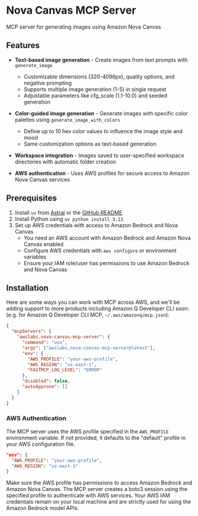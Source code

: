# Nova Canvas MCP Server

MCP server for generating images using Amazon Nova Canvas

## Features

- **Text-based image generation** - Create images from text prompts with `generate_image`
  - Customizable dimensions (320-4096px), quality options, and negative prompting
  - Supports multiple image generation (1-5) in single request
  - Adjustable parameters like cfg_scale (1.1-10.0) and seeded generation

- **Color-guided image generation** - Generate images with specific color palettes using `generate_image_with_colors`
  - Define up to 10 hex color values to influence the image style and mood
  - Same customization options as text-based generation

- **Workspace integration** - Images saved to user-specified workspace directories with automatic folder creation

- **AWS authentication** - Uses AWS profiles for secure access to Amazon Nova Canvas services

## Prerequisites

1. Install `uv` from [Astral](https://docs.astral.sh/uv/getting-started/installation/) or the [GitHub README](https://github.com/astral-sh/uv#installation)
2. Install Python using `uv python install 3.13`
3. Set up AWS credentials with access to Amazon Bedrock and Nova Canvas
   - You need an AWS account with Amazon Bedrock and Amazon Nova Canvas enabled
   - Configure AWS credentials with `aws configure` or environment variables
   - Ensure your IAM role/user has permissions to use Amazon Bedrock and Nova Canvas

## Installation

Here are some ways you can work with MCP across AWS, and we'll be adding support to more products including Amazon Q Developer CLI soon: (e.g. for Amazon Q Developer CLI MCP, `~/.aws/amazonq/mcp.json`):

```json
{
  "mcpServers": {
    "awslabs.nova-canvas-mcp-server": {
      "command": "uvx",
      "args": ["awslabs.nova-canvas-mcp-server@latest"],
      "env": {
        "AWS_PROFILE": "your-aws-profile",
        "AWS_REGION": "us-east-1",
        "FASTMCP_LOG_LEVEL": "ERROR"
      },
      "disabled": false,
      "autoApprove": []
    }
  }
}
```

### AWS Authentication

The MCP server uses the AWS profile specified in the `AWS_PROFILE` environment variable. If not provided, it defaults to the "default" profile in your AWS configuration file.

```json
"env": {
  "AWS_PROFILE": "your-aws-profile",
  "AWS_REGION": "us-east-1"
}
```

Make sure the AWS profile has permissions to access Amazon Bedrock and Amazon Nova Canvas. The MCP server creates a boto3 session using the specified profile to authenticate with AWS services. Your AWS IAM credentials remain on your local machine and are strictly used for using the Amazon Bedrock model APIs.
